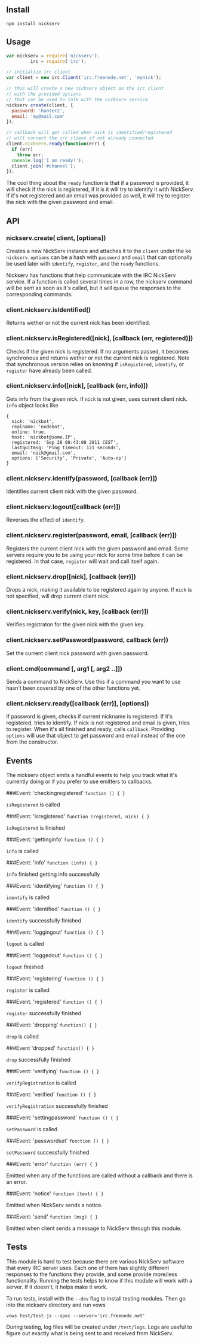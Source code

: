 Install
------------

    npm install nickserv


Usage
------------------

```javascript
var nickserv = require('nickserv'),
         irc = require('irc');

// initialize irc client
var client = new irc.Client('irc.freenode.net', 'mynick');

// this will create a new nickserv object on the irc client
// with the provided options
// that can be used to talk with the nickserv service
nickserv.create(client, {
  password: 'hunter2',
  email: 'my@mail.com'
});

// callback will get called when nick is identified/registered
// will connect the irc client if not already connected
client.nickserv.ready(function(err) {
  if (err)
    throw err;
  console.log('I am ready!');
  client.join('#channel');
});
```

The cool thing about the `ready` function is that if a password is provided, it will check if the nick is registered, if it is it will try to identify it with NickServ. If it's not registered and an email was provided as well, it will try to register the nick with the given password and email.


API
---------
### nickserv.create( client, [options])
Creates a new NickServ instance and attaches it to the `client` under the ke `nickserv`. `options` can be a hash with `password` and `email` that can optionally be used later with `identify`, `register`, and the `ready` functions.

Nickserv has functions that help communicate with the IRC NickServ service. If a function is called several times in a row, the nickserv command will be sent as soon as it's called, but it will queue the responses to the corresponding commands.

### client.nickserv.isIdentified()
Returns wether or not the current nick has been identified.

### client.nickserv.isRegistered([nick], [callback (err, registered)])
Checks if the given nick is registered. If no arguments passed, it becomes synchronous and returns wether or not the current nick is registered. Note that synchronous version relies on knowing if `isRegistered`, `identify`, or `register` have already been called.

### client.nickserv.info([nick], [callback (err, info)])
Gets info from the given nick. If `nick` is not given, uses current client nick. `info` object looks like

    {
      nick: 'nickbot',
      realname: 'nodebot',
      online: true,
      host: 'nickbot@some.IP',
      registered: 'Sep 28 08:43:08 2011 CEST',
      lastquitmsg: 'Ping timeout: 121 seconds',
      email: 'nick@gmail.com',
      options: ['Security', 'Private', 'Auto-op']
    }
      

### client.nickserv.identify(password, [callback (err)])
Identifies current client nick with the given password.

### client.nickserv.logout([callback (err)])
Reverses the effect of `identify`.

### client.nickserv.register(password, email, [callback (err)])
Registers the current client nick with the given password and email. Some servers require you to be using your nick for some time before it can be registered. In that case, `register` will wait and call itself again.

### client.nickserv.drop([nick], [callback (err)])
Drops a nick, making it available to be registered again by anyone. If `nick` is not specified, will drop current client nick.

### client.nickserv.verify(nick, key, [callback (err)])
Verifies registraton for the given nick with the given key.

### client.nickserv.setPassword(password, callback (err))
Set the current client nick password with given password.

### client.cmd(command [, arg1 [, arg2 ..]])
Sends a command to NickServ. Use this if a command you want to use hasn't been covered by one of the other functions yet.

### client.nickserv.ready([callback (err)], [options])
If password is given, checks if current nickname is registered. If it's registered, tries to identify. If nick is not registered and email is given, tries to register. When it's all finished and ready, calls `callback`. Providing `options` will use that object to get password and email instead of the one from the constructor.


Events
------
The nickserv object emits a handful events to help you track what it's currently doing or if you prefer to use emitters to callbacks.

###Event: 'checkingregistered'
`function () { }`

`isRegistered` is called

###Event: 'isregistered'
`function (registered, nick) { }`

`isRegistered` is finished

###Event: 'gettinginfo'
`function () { }`

`info` is called

###Event: 'info'
`function (info) { }`

`info` finished getting info successfully

###Event: 'identifying'
`function () { }`

`identify` is called

###Event: 'identified'
`function () { }`

`identify` successfully finished

###Event: 'loggingout'
`function () { }`

`logout` is called

###Event: 'loggedout'
`function () { }`

`logout` finished

###Event: 'registering'
`function () { }`

`register` is called

###Event: 'registered'
`function () { }`

`register` successfully finished

###Event: 'dropping'
`function() { }`

`drop` is called

###Event 'dropped'
`function() { }`

`drop` successfully finished

###Event: 'verifying'
`function () { }`

`verifyRegistration` is called

###Event: 'verified'
`function () { }`

`verifyRegistration` successfully finished

###Event: 'settingpassword'
`function () { }`

`setPassword` is called

###Event: 'passwordset'
`function () { }`

`setPassword` successfully finished

###Event: 'error'
`function (err) { }`

Emitted when any of the functions are called without a callback and there is an error.

###Event: 'notice'
`function (text) { }`

Emitted when NickServ sends a notice.

###Event: 'send'
`function (msg) { }`

Emitted when client sends a message to NickServ through this module.


Tests
-----
This module is hard to test because there are various NickServ software that every IRC server uses. Each one of them has slightly different responses to the functions they provide, and some provide more/less functionality. Running the tests helps to know if this module will work with a server. If it doesn't, it helps make it work.

To run tests, install with the `--dev` flag to install testing modules. Then go into the nickserv directory and run vows

    vows test/test.js --spec --server='irc.freenode.net'

During testing, log files will be created under `/test/logs`. Logs are useful to figure out exactly what is being sent to and received from NickServ.
